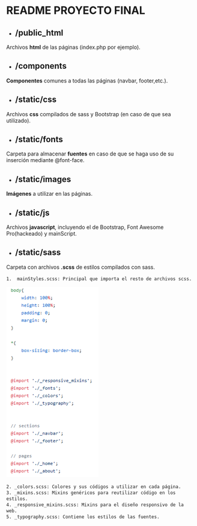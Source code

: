 # README PROYECTO FINAL

- ## /public_html

Archivos **html** de las páginas (index.php por ejemplo).

- ## /components

**Componentes** comunes a todas las páginas (navbar, footer,etc.).

- ## /static/css

Archivos **css** compilados de sass y Bootstrap (en caso de que sea utilizado).

- ## /static/fonts

Carpeta para almacenar **fuentes** en caso de que se haga uso de su inserción mediante @font-face.

- ## /static/images

**Imágenes** a utilizar en las páginas.

- ## /static/js

Archivos **javascript**, incluyendo el de Bootstrap, Font Awesome Pro(hackeado) y mainScript.

- ## /static/sass

Carpeta con archivos **.scss** de estilos compilados con sass.

    1.  mainStyles.scss: Principal que importa el resto de archivos scss.
![Imagen](images/Screenshot%20folders.png)

    2. _colors.scss: Colores y sus códigos a utilizar en cada página.
    3. _mixins.scss: Mixins genéricos para reutilizar código en los estilos.
    4. _responsive_mixins.scss: Mixins para el diseño responsivo de la web.
    5. _typography.scss: Contiene los estilos de las fuentes.
